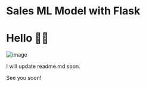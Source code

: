 # Sales ML Model with Flask


# Hello 👋🏻

![image](https://user-images.githubusercontent.com/53238622/126788538-a7168d40-08f2-44da-aa6b-cdcc349ec96e.png)

I will update readme.md soon.

See you soon!
